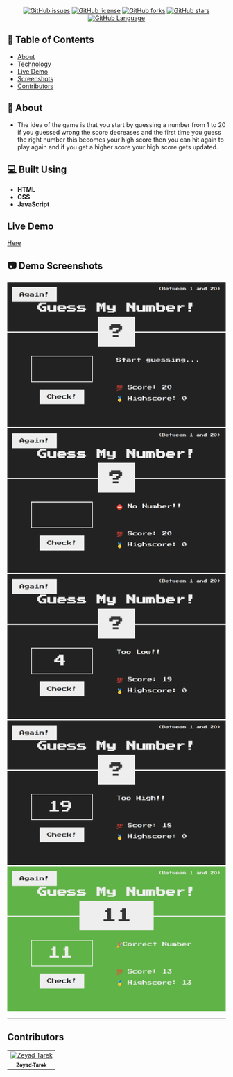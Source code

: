 




<div align="center">


[![GitHub issues](https://img.shields.io/github/issues/ZeyadTarekk/Guess-My-Number)](https://github.com/ZeyadTarekk/Guess-My-Number/issues)
[![GitHub license](https://img.shields.io/github/license/ZeyadTarekk/Guess-My-Number)](https://github.com/ZeyadTarekk/Guess-My-Number/blob/master/LICENSE)
[![GitHub forks](https://img.shields.io/github/forks/ZeyadTarekk/Guess-My-Number)](https://github.com/ZeyadTarekk/Guess-My-Number/network/members)
[![GitHub stars](https://img.shields.io/github/stars/ZeyadTarekk/Guess-My-Number)](https://github.com/ZeyadTarekk/Guess-My-Number/stargazers)
[![GitHub Language](https://img.shields.io/github/languages/count/ZeyadTarekk/Guess-My-Number)](https://github.com/ZeyadTarekk/Guess-My-Number)

</div>

## 📝 Table of Contents

- [About](#about)
- [Technology](#tech)
- [Live Demo](#demo)
- [Screenshots](#Screenshots)
- [Contributors](#Contributors)

## 📙 About <a name = "about"></a>

- The idea of the game is that you start by guessing a number from 1 to 20 if you guessed wrong the score decreases and the first time you guess the right number this becomes your high score then you can hit again to play again and if you get a higher score your high score gets updated.


## 💻 Built Using <a name = "tech"></a>

- **HTML**
- **CSS**
- **JavaScript**

## Live Demo <a name = "demo"></a>
<a href="https://ZeyadTarekk.github.io/Guess-My-Number/" >Here</a>

## 📷 Demo Screenshots <a name = "Screenshots"></a>

<div align="center">
   <img src="Screenshots/Screen1.png"></a>
   <img src="Screenshots/Screen2.png"></a>
   <img src="Screenshots/Screen3.png"></a>
   <img src="Screenshots/Screen4.png"></a>
   <img src="Screenshots/Screen5.png"></a>
   <hr>
</div>


## Contributors <a name = "Contributors"></a>

<table>
  <tr>
    <td align="center">
    <a href="https://github.com/ZeyadTarekk" target="_black">
    <img src="https://avatars.githubusercontent.com/u/76125650?v=4" width="150px;" alt="Zeyad Tarek"/>
    <br />
    <sub><b>Zeyad Tarek</b></sub></a>
    </td>
  </tr>
 </table>
